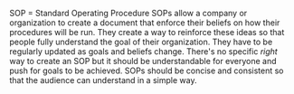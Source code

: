 SOP = Standard Operating Procedure
SOPs allow a company or organization to create a document that enforce their beliefs on how their procedures will be run. They create a way to reinforce these ideas so that people
fully understand the goal of their organization. They have to be regularly updated as goals and beliefs change. There's no specific *right* way to create an SOP but it should be
understandable for everyone and push for goals to be achieved. SOPs should be concise and consistent so that the audience can understand in a simple way.
